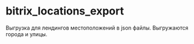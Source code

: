 # bitrix_locations_export
Выгрузка для лендингов местоположений в json файлы. Выгружаются города и улицы.
